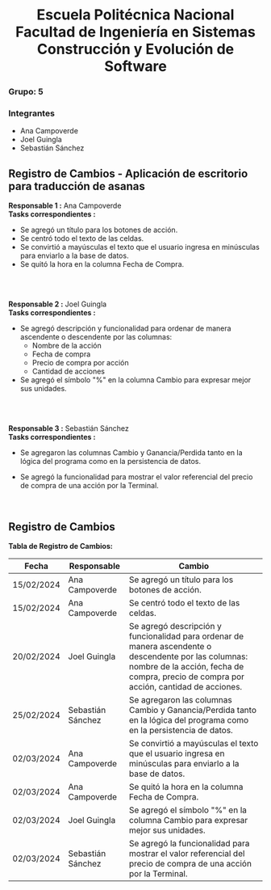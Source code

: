 <h1 align="center">
    Escuela Politécnica Nacional<br>
    Facultad de Ingeniería en Sistemas<br>
    Construcción y Evolución de Software<br>
</h1>

### Grupo: 5

### Integrantes
- Ana Campoverde
- Joel Guingla
- Sebastián Sánchez

## Registro de Cambios - Aplicación de escritorio para traducción de asanas


**Responsable 1 :** Ana Campoverde <br>
**Tasks correspondientes :** 
* Se agregó un título para los botones de acción.
* Se centró todo el texto de las celdas.
* Se convirtió a mayúsculas el texto que el usuario ingresa en minúsculas para enviarlo a la base de datos.
* Se quitó la hora en la columna Fecha de Compra.


<br>
<br>

**Responsable 2 :** Joel Guingla <br>
**Tasks correspondientes :** 
* Se agregó descripción y funcionalidad para ordenar de manera ascendente o descendente por las columnas:
    * Nombre de la acción
    * Fecha de compra
    * Precio de compra por acción
    * Cantidad de acciones
* Se agregó el símbolo "%" en la columna Cambio para expresar mejor sus unidades.

<br>
<br>

**Responsable 3 :** Sebastián Sánchez <br>
**Tasks correspondientes :** 
* Se agregaron las columnas Cambio y Ganancia/Perdida tanto en la lógica del programa como en la persistencia de datos.

* Se agregó la funcionalidad para mostrar el valor referencial del precio de compra de una acción por la Terminal.

<br>

## Registro de Cambios

**Tabla de Registro de Cambios:**

| Fecha | Responsable | Cambio |
|---|---|---|
| 15/02/2024 | Ana Campoverde | Se agregó un título para los botones de acción. |
| 15/02/2024 | Ana Campoverde | Se centró todo el texto de las celdas. |
| 20/02/2024 | Joel Guingla | Se agregó descripción y funcionalidad para ordenar de manera ascendente o descendente por las columnas: nombre de la acción, fecha de compra, precio de compra por acción, cantidad de acciones. |
| 25/02/2024 | Sebastián Sánchez | Se agregaron las columnas Cambio y Ganancia/Perdida tanto en la lógica del programa como en la persistencia de datos. |
| 02/03/2024 | Ana Campoverde | Se convirtió a mayúsculas el texto que el usuario ingresa en minúsculas para enviarlo a la base de datos. |
| 02/03/2024 | Ana Campoverde | Se quitó la hora en la columna Fecha de Compra. |
| 02/03/2024 | Joel Guingla | Se agregó el símbolo "%" en la columna Cambio para expresar mejor sus unidades. |
| 02/03/2024 | Sebastián Sánchez | Se agregó la funcionalidad para mostrar el valor referencial del precio de compra de una acción por la Terminal. |

